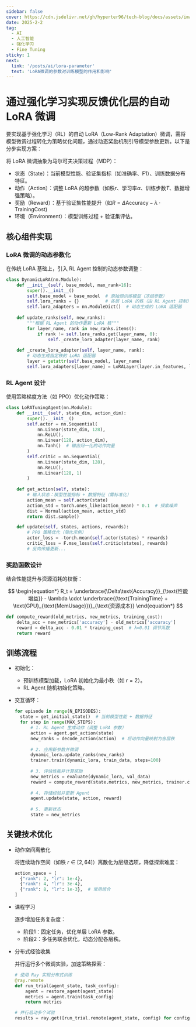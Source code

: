 ```yaml
---
sidebar: false
cover: https://cdn.jsdelivr.net/gh/hyperter96/tech-blog/docs/assets/images/background2.jpg
date: 2025-2-2
tag:
  - AI
  - 人工智能
  - 强化学习
  - Fine Tuning
sticky: 1
next:
  link: '/posts/ai/lora-parameter'
  text: 'LoRA微调的参数对训练模型的作用和影响'
---
```


# 通过强化学习实现反馈优化层的自动 LoRA 微调

要实现基于强化学习（RL）的自动 LoRA（Low-Rank Adaptation）微调，需将模型微调过程转化为策略优化问题，通过动态奖励机制引导模型参数更新。以下是分步实现方案：

将 LoRA 微调抽象为马尔可夫决策过程（MDP）：

- 状态（State）：当前模型性能、验证集指标（如准确率、F1）、训练数据分布特征。
- 动作（Action）：调整 LoRA 的超参数（如秩$r$、学习率$\alpha$、训练步数$T$、数据增强策略）。
- 奖励（Reward）：基于验证集性能提升（如$R = \Delta\text{Accuracy} − \lambda \cdot \text{TrainingCost}$)
- 环境（Environment）：模型训练过程 + 验证集评估。

## 核心组件实现

### LoRA 微调的动态参数化

在传统 LoRA 基础上，引入 RL Agent 控制的动态参数调整：

```python
class DynamicLoRA(nn.Module):
    def __init__(self, base_model, max_rank=16):
        super().__init__()
        self.base_model = base_model  # 原始预训练模型（冻结参数）
        self.lora_ranks = {}          # 各层 LoRA 的秩（由 RL Agent 控制）
        self.lora_adapters = nn.ModuleDict()  # 动态生成的 LoRA 适配器
    
    def update_ranks(self, new_ranks):
        """根据 RL Agent 的动作更新 LoRA 秩"""
        for layer_name, rank in new_ranks.items():
            if rank != self.lora_ranks.get(layer_name, 0):
                self._create_lora_adapter(layer_name, rank)
    
    def _create_lora_adapter(self, layer_name, rank):
        # 动态生成指定秩的 LoRA 适配器
        layer = getattr(self.base_model, layer_name)
        self.lora_adapters[layer_name] = LoRALayer(layer.in_features, layer.out_features, rank)
```

### RL Agent 设计
使用策略梯度方法（如 PPO）优化动作策略：

```python
class LoRATuningAgent(nn.Module):
    def __init__(self, state_dim, action_dim):
        super().__init__()
        self.actor = nn.Sequential(
            nn.Linear(state_dim, 128),
            nn.ReLU(),
            nn.Linear(128, action_dim),
            nn.Tanh()  # 输出归一化的动作向量
        )
        self.critic = nn.Sequential(
            nn.Linear(state_dim, 128),
            nn.ReLU(),
            nn.Linear(128, 1)
        )
    
    def get_action(self, state):
        # 输入状态：模型性能指标 + 数据特征（需标准化）
        action_mean = self.actor(state)
        action_std = torch.ones_like(action_mean) * 0.1  # 探索噪声
        dist = Normal(action_mean, action_std)
        return dist.sample()

    def update(self, states, actions, rewards):
        # PPO 策略优化（简化示例）
        actor_loss = -torch.mean(self.actor(states) * rewards)
        critic_loss = F.mse_loss(self.critic(states), rewards)
        # 反向传播更新...
```

### 奖励函数设计
结合性能提升与资源消耗的权衡：

$$
\begin{equation*}
R_t = \underbrace{\Delta\text{Accuracy}}_{\text{性能增益}} - \lambda \cdot \underbrace{(\text{TrainingTime} + \text{GPU}_{\text{MemUsage}})}_{\text{资源成本}}
\end{equation*}
$$

```python
def compute_reward(old_metrics, new_metrics, training_cost):
    delta_acc = new_metrics['accuracy'] - old_metrics['accuracy']
    reward = delta_acc - 0.01 * training_cost  # λ=0.01 调节系数
    return reward
```

## 训练流程

- 初始化：

  - 预训练模型加载，LoRA 初始化为最小秩（如 $r =2$）。
  - RL Agent 随机初始化策略。

- 交互循环：

  ```python
  for episode in range(N_EPISODES):
    state = get_initial_state()  # 当前模型性能 + 数据特征
    for step in range(MAX_STEPS):
        # 1. RL Agent 生成动作（调整 LoRA 参数）
        action = agent.get_action(state)
        new_ranks = decode_action(action)  # 将动作向量映射为各层秩
        
        # 2. 应用新参数并微调
        dynamic_lora.update_ranks(new_ranks)
        trainer.train(dynamic_lora, train_data, steps=100)
        
        # 3. 评估性能并计算奖励
        new_metrics = evaluate(dynamic_lora, val_data)
        reward = compute_reward(state.metrics, new_metrics, trainer.cost)
        
        # 4. 存储经验并更新 Agent
        agent.update(state, action, reward)
        
        # 5. 更新状态
        state = new_metrics
  ```

## 关键技术优化

- 动作空间离散化

  将连续动作空间（如秩 $r \in [2,64]$）离散化为层级选项，降低探索难度：

  ```python
  action_space = [
    {"rank": 2, "lr": 1e-4},
    {"rank": 4, "lr": 3e-4},
    {"rank": 8, "lr": 1e-3},  # 常用组合
  ]
  ```

- 课程学习

  逐步增加任务复杂度：

    - 阶段1：固定任务，优化单层 LoRA 参数。
    - 阶段2：多任务联合优化，动态分配各层秩。

- 分布式经验收集

  并行运行多个微调实验，加速策略探索：

  ```python
  # 使用 Ray 实现分布式训练
  @ray.remote
  def run_trial(agent_state, task_config):
      agent = restore_agent(agent_state)
      metrics = agent.train(task_config)
      return metrics

  # 并行启动多个试验
  results = ray.get([run_trial.remote(agent_state, config) for config in task_pool])
  ```
